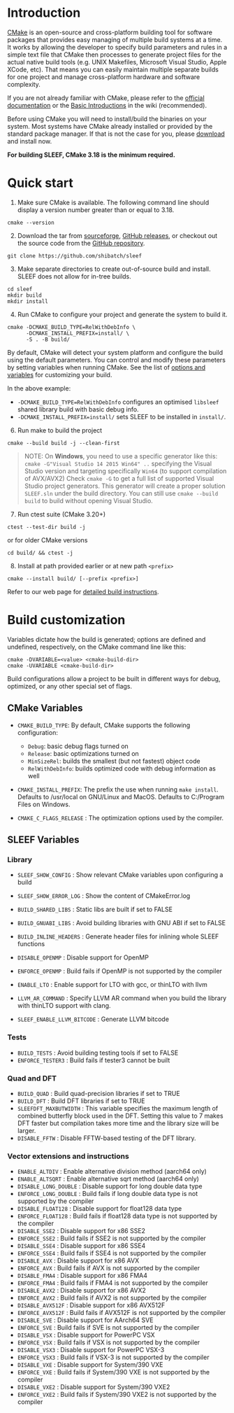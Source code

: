 # Introduction

[CMake](http://www.cmake.org/) is an open-source and cross-platform building
tool for software packages that provides easy managing of multiple build systems
at a time. It works by allowing the developer to specify build parameters and
rules in a simple text file that CMake then processes to generate project files
for the actual native build tools (e.g. UNIX Makefiles, Microsoft Visual Studio,
Apple XCode, etc). That means you can easily maintain multiple separate builds
for one project and manage cross-platform hardware and software complexity.

If you are not already familiar with CMake, please refer to the [official
documentation](https://cmake.org/documentation/) or the
[Basic Introductions](https://cmake.org/Wiki/CMake#Basic_Introductions) in the
wiki (recommended).

Before using CMake you will need to install/build the binaries on your system.
Most systems have CMake already installed or provided by the standard package
manager. If that is not the case for you, please
[download](https://cmake.org/download/) and install now.

**For building SLEEF, CMake 3.18 is the minimum required.**

# Quick start

1. Make sure CMake is available. The following command line should display a
version number greater than or equal to 3.18.

```
cmake --version
```

2. Download the tar from [sourceforge][forge_url],
[GitHub releases][release_url], or checkout out the source code from the
[GitHub repository][repo_url].

```
git clone https://github.com/shibatch/sleef
```

3. Make separate directories to create out-of-source build and install. SLEEF
does not allow for in-tree builds.

```
cd sleef
mkdir build
mkdir install
```

4. Run CMake to configure your project and generate the system to build it.

```
cmake -DCMAKE_BUILD_TYPE=RelWithDebInfo \
      -DCMAKE_INSTALL_PREFIX=install/ \
      -S . -B build/
```

By default, CMake will detect your system platform and configure the build
using the default parameters. You can control and modify these parameters by
setting variables when running CMake. See the list of
[options and variables](#build-customization) for customizing your build.

In the above example:
- `-DCMAKE_BUILD_TYPE=RelWithDebInfo` configures an optimised `libsleef`
shared library build with basic debug info.
- `-DCMAKE_INSTALL_PREFIX=install/` sets SLEEF to be installed in `install/`.

6. Run make to build the project

```
cmake --build build -j --clean-first
```

> NOTE: On **Windows**, you need to use a specific generator like this:
> `cmake -G"Visual Studio 14 2015 Win64" ..` specifying the Visual Studio version
> and targeting specifically `Win64` (to support compilation of AVX/AVX2)
> Check `cmake -G` to get a full list of supported Visual Studio project generators.
> This generator will create a proper solution `SLEEF.sln` under the build
> directory.
> You can still use `cmake --build build` to build without opening Visual Studio.

7. Run ctest suite (CMake 3.20+)

```
ctest --test-dir build -j
```

or for older CMake versions

```
cd build/ && ctest -j
```

8. Install at path provided earlier or at new path `<prefix>`

```
cmake --install build/ [--prefix <prefix>]
```

Refer to our web page for [detailed build instructions][build_info_url].

# Build customization

Variables dictate how the build is generated; options are defined and undefined,
respectively, on the CMake command line like this:

```
cmake -DVARIABLE=<value> <cmake-build-dir>
cmake -UVARIABLE <cmake-build-dir>
```

Build configurations allow a project to be built in different ways for debug,
optimized, or any other special set of flags.


## CMake Variables

- `CMAKE_BUILD_TYPE`: By default, CMake supports the following configuration:
  * `Debug`: basic debug flags turned on
  * `Release`: basic optimizations turned on
  * `MinSizeRel`: builds the smallest (but not fastest) object code
  * `RelWithDebInfo`: builds optimized code with debug information as well

- `CMAKE_INSTALL_PREFIX`: The prefix the use when running `make install`.
			  Defaults to /usr/local on GNU/Linux and MacOS.
			  Defaults to C:/Program Files on Windows.

- `CMAKE_C_FLAGS_RELEASE` : The optimization options used by the compiler.

## SLEEF Variables

### Library

- `SLEEF_SHOW_CONFIG` : Show relevant CMake variables upon configuring a build
- `SLEEF_SHOW_ERROR_LOG` : Show the content of CMakeError.log

- `BUILD_SHARED_LIBS` : Static libs are built if set to FALSE
- `BUILD_GNUABI_LIBS` : Avoid building libraries with GNU ABI if set to FALSE
- `BUILD_INLINE_HEADERS` : Generate header files for inlining whole SLEEF functions

- `DISABLE_OPENMP` : Disable support for OpenMP
- `ENFORCE_OPENMP` : Build fails if OpenMP is not supported by the compiler

- `ENABLE_LTO` : Enable support for LTO with gcc, or thinLTO with llvm
- `LLVM_AR_COMMAND` : Specify LLVM AR command when you build the library with thinLTO support with clang.
- `SLEEF_ENABLE_LLVM_BITCODE` : Generate LLVM bitcode

### Tests

- `BUILD_TESTS` : Avoid building testing tools if set to FALSE
- `ENFORCE_TESTER3` : Build fails if tester3 cannot be built

### Quad and DFT

- `BUILD_QUAD` : Build quad-precision libraries if set to TRUE
- `BUILD_DFT` : Build DFT libraries if set to TRUE
- `SLEEFDFT_MAXBUTWIDTH` : This variable specifies the maximum length of combined butterfly block used in the DFT. Setting this value to 7 makes DFT faster but compilation takes more time and the library size will be larger.
- `DISABLE_FFTW` : Disable FFTW-based testing of the DFT library.

### Vector extensions and instructions

- `ENABLE_ALTDIV` : Enable alternative division method (aarch64 only)
- `ENABLE_ALTSQRT` : Enable alternative sqrt method (aarch64 only)
- `DISABLE_LONG_DOUBLE` : Disable support for long double data type
- `ENFORCE_LONG_DOUBLE` : Build fails if long double data type is not supported by the compiler
- `DISABLE_FLOAT128` : Disable support for float128 data type
- `ENFORCE_FLOAT128` : Build fails if float128 data type is not supported by the compiler
- `DISABLE_SSE2` : Disable support for x86 SSE2
- `ENFORCE_SSE2` : Build fails if SSE2 is not supported by the compiler
- `DISABLE_SSE4` : Disable support for x86 SSE4
- `ENFORCE_SSE4` : Build fails if SSE4 is not supported by the compiler
- `DISABLE_AVX` : Disable support for x86 AVX
- `ENFORCE_AVX` : Build fails if AVX is not supported by the compiler
- `DISABLE_FMA4` : Disable support for x86 FMA4
- `ENFORCE_FMA4` : Build fails if FMA4 is not supported by the compiler
- `DISABLE_AVX2` : Disable support for x86 AVX2
- `ENFORCE_AVX2` : Build fails if AVX2 is not supported by the compiler
- `DISABLE_AVX512F` : Disable support for x86 AVX512F
- `ENFORCE_AVX512F` : Build fails if AVX512F is not supported by the compiler
- `DISABLE_SVE` : Disable support for AArch64 SVE
- `ENFORCE_SVE` : Build fails if SVE is not supported by the compiler
- `DISABLE_VSX` : Disable support for PowerPC VSX
- `ENFORCE_VSX` : Build fails if VSX is not supported by the compiler
- `DISABLE_VSX3` : Disable support for PowerPC VSX-3
- `ENFORCE_VSX3` : Build fails if VSX-3 is not supported by the compiler
- `DISABLE_VXE` : Disable support for System/390 VXE
- `ENFORCE_VXE` : Build fails if System/390 VXE is not supported by the compiler
- `DISABLE_VXE2` : Disable support for System/390 VXE2
- `ENFORCE_VXE2` : Build fails if System/390 VXE2 is not supported by the compiler

<!-- Repository links -->

[build_info_url]: https://sleef.org/compile.xhtml
[repo_url]: https://github.com/shibatch/sleef
[release_url]: https://github.com/shibatch/sleef/releases
[forge_url]: https://sourceforge.net/projects/sleef
